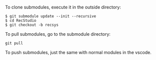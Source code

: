 To clone submodules, execute it in the outside directory:
~~~
$ git submodule update --init --recursive
$ cd RecStudio
$ git checkout -b recsys
~~~

To pull submodules, go to the submodule directory:
~~~
git pull
~~~

To push submodules, just the same with normal modules in the vscode.